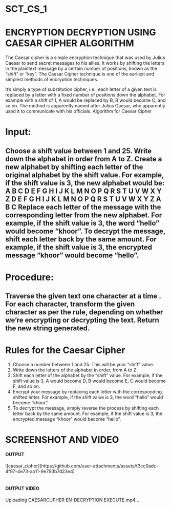 # SCT_CS_1

<H1>ENCRYPTION DECRYPTION USING CAESAR CIPHER ALGORITHM</H1>

The Caesar cipher is a simple encryption technique that was used by Julius Caesar to send secret messages to his allies. It works by shifting the letters in the plaintext message by a certain number of positions, known as the “shift” or “key”. The Caesar Cipher technique is one of the earliest and simplest methods of encryption techniques.

It’s simply a type of substitution cipher, i.e., each letter of a given text is replaced by a letter with a fixed number of positions down the alphabet. For example with a shift of 1, A would be replaced by B, B would become C, and so on. The method is apparently named after Julius Caesar, who apparently used it to communicate with his officials.
Algorithm for Caesar Cipher

# Input:
<h2>Choose a shift value between 1 and 25.
Write down the alphabet in order from A to Z.
Create a new alphabet by shifting each letter of the original alphabet by the shift value. For example, if the shift value is 3, the new alphabet would be:
A B C D E F G H I J K L M N O P Q R S T U V W X Y Z
D E F G H I J K L M N O P Q R S T U V W X Y Z A B C
Replace each letter of the message with the corresponding letter from the new alphabet. For example, if the shift value is 3, the word “hello” would become “khoor”.
To decrypt the message, shift each letter back by the same amount. For example, if the shift value is 3, the encrypted message “khoor” would become “hello”.</h2>

# Procedure: 

<h2>Traverse the given text one character at a time .
For each character, transform the given character as per the rule, depending on whether we’re
encrypting or decrypting
the text.
Return the new string generated.</h2>

# Rules for the Caesar Cipher
1. Choose a number between 1 and 25. This will be your “shift” value.
2. Write down the letters of the alphabet in order, from A to Z.
3. Shift each letter of the alphabet by the “shift” value. For example, if the shift value is 3, A would become D, B would become E, C would become F, and so on.
4. Encrypt your message by replacing each letter with the corresponding shifted letter. For example, if the shift value is 3, the word “hello” would become “khoor”.
5. To decrypt the message, simply reverse the process by shifting each letter back by the same amount. For example, if the shift value is 3, the encrypted message “khoor” would become “hello”.

 # SCREENSHOT AND VIDEO

<H4>OUTPUT</H4> 
![caesar_cipher](https://github.com/user-attachments/assets/f3cc0adc-4f97-4e73-ab11-9e793b7d23e4)
<BR><BR>
<H4>OUTPUT VIDEO</H4>
Uploading CAESARCUPHER EN-DECRYPTION EXECUTE.mp4…

